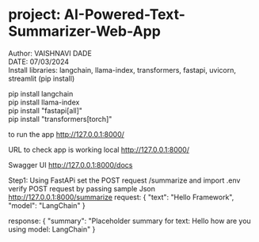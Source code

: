 # project: AI-Powered-Text-Summarizer-Web-App
Author: VAISHNAVI DADE  
DATE: 07/03/2024  
Install libraries: langchain, llama-index, transformers, fastapi, uvicorn, streamlit (pip install)   

pip install langchain  
pip install llama-index  
pip install "fastapi[all]"  
pip install "transformers[torch]"  

to run the app http://127.0.0.1:8000/

URL to check app is working local 
http://127.0.0.1:8000/

Swagger UI
http://127.0.0.1:8000/docs 

Step1:
Using FastAPi set the POST request /summarize and import .env
verify POST request by passing sample Json
http://127.0.0.1:8000/summarize
request:
{
  "text": "Hello Framework",
  "model": "LangChain"
}

response: 
{
  "summary": "Placeholder summary for text: Hello how are you using model: LangChain"
}

